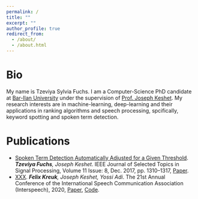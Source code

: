 ```yaml
---
permalink: /
title: ""
excerpt: ""
author_profile: true
redirect_from: 
  - /about/
  - /about.html
---
```


Bio
====
My name is Tzeviya Sylvia Fuchs. I am a Computer-Science PhD candidate at [Bar-Ilan University](https://www1.biu.ac.il/)
under the supervision of [Prof. Joseph Keshet](https://u.cs.biu.ac.il/~jkeshet/). My research interests are in
machine-learning, deep-learning and their applications in ranking algorithms and speech processing, spcifically, keyword spotting and spoken term detection.

Publications
====



- [Spoken Term Detection Automatically Adjusted for a Given Threshold](https://u.cs.biu.ac.il/~jkeshet/papers/FuchsKeshet2017.pdf). _**Tzeviya Fuchs**, Joseph Keshet_. IEEE Journal of Selected Topics in Signal Processing, Volume 11 Issue: 8, Dec. 2017, pp. 1310–1317, [Paper](https://arxiv.org/pdf/2006.14610).
- [XXX](https://arxiv.org/pdf/2007.13465.pdf). _**Felix Kreuk**, Joseph Keshet, Yossi Adi_. The 21st Annual Conference of the International Speech Communication Association (Interspeech), 2020, [Paper](https://arxiv.org/pdf/2007.13465.pdf), [Code](https://github.com/felixkreuk/UnsupSeg).

